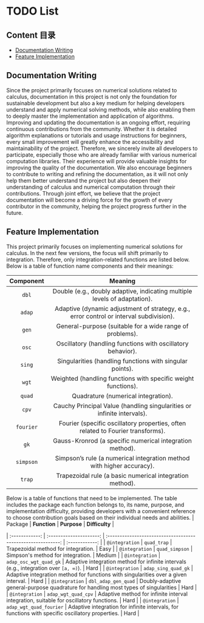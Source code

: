 # TODO List

## Content 目录

- [Documentation Writing](#documentation-writing)
- [Feature Implementation](#feature-implementation)

## Documentation Writing

Since the project primarily focuses on numerical solutions related to calculus, documentation in this project is not only the foundation for sustainable development but also a key medium for helping developers understand and apply numerical solving methods, while also enabling them to deeply master the implementation and application of algorithms.
Improving and updating the documentation is an ongoing effort, requiring continuous contributions from the community. Whether it is detailed algorithm explanations or tutorials and usage instructions for beginners, every small improvement will greatly enhance the accessibility and maintainability of the project.
Therefore, we sincerely invite all developers to participate, especially those who are already familiar with various numerical computation libraries. Their experience will provide valuable insights for improving the quality of the documentation. We also encourage beginners to contribute to writing and refining the documentation, as it will not only help them better understand the project but also deepen their understanding of calculus and numerical computation through their contributions.
Through joint effort, we believe that the project documentation will become a driving force for the growth of every contributor in the community, helping the project progress further in the future.

## Feature Implementation

This project primarily focuses on implementing numerical solutions for calculus. In the next few versions, the focus will shift primarily to integration. Therefore, only integration-related functions are listed below.
Below is a table of function name components and their meanings:

| **Component** |                                       **Meaning**                                       |
| :-----------: | :-------------------------------------------------------------------------------------: |
|     `dbl`     |        Double (e.g., doubly adaptive, indicating multiple levels of adaptation).        |
|    `adap`     | Adaptive (dynamic adjustment of strategy, e.g., error control or interval subdivision). |
|     `gen`     |                General-purpose (suitable for a wide range of problems).                 |
|     `osc`     |               Oscillatory (handling functions with oscillatory behavior).               |
|    `sing`     |                Singularities (handling functions with singular points).                 |
|     `wgt`     |              Weighted (handling functions with specific weight functions).              |
|    `quad`     |                           Quadrature (numerical integration).                           |
|     `cpv`     |         Cauchy Principal Value (handling singularities or infinite intervals).          |
|   `fourier`   |     Fourier (specific oscillatory properties, often related to Fourier transforms).     |
|     `gk`      |                Gauss-Kronrod (a specific numerical integration method).                 |
|   `simpson`   |          Simpson’s rule (a numerical integration method with higher accuracy).          |
|    `trap`     |                Trapezoidal rule (a basic numerical integration method).                 |

Below is a table of functions that need to be implemented. The table includes the package each function belongs to, its name, purpose, and implementation difficulty, providing developers with a convenient reference to choose contribution goals based on their individual needs and abilities.
| Package | **Function** | **Purpose** | **Difficulty** |

| :------------: | :---------------------: | :----------------------------------------------------------: | :------------: |
| `@integration` | `quad_trap` | Trapezoidal method for integration. | Easy |
| `@integration` | `quad_simpson` | Simpson's method for integration. | Medium |
| `@integration` | `adap_osc_wgt_quad_gk` | Adaptive integration method for infinite intervals (e.g., integration over `[a, ∞)`). | Hard |
| `@integration` | `adap_sing_quad_gk` | Adaptive integration method for functions with singularities over a given interval. | Hard |
| `@integration` | `dbl_adap_gen_quad` | Doubly-adaptive general-purpose quadrature for handling most types of singularities | Hard |
| `@integration` | `adap_wgt_quad_cpv` | Adaptive method for infinite interval integration, suitable for oscillatory functions. | Hard |
| `@integration` | `adap_wgt_quad_fourier` | Adaptive integration for infinite intervals, for functions with specific oscillatory properties. | Hard |
